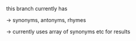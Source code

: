this branch currently has

-> synonyms, antonyms, rhymes

-> currently uses array of synonyms etc for results 